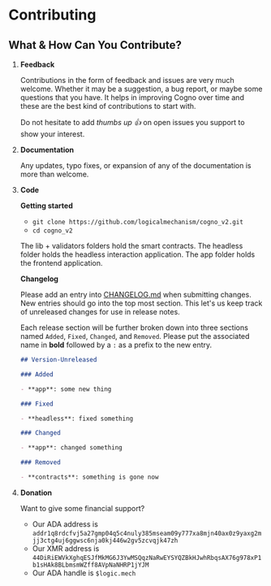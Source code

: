 # Contributing

## What & How Can You Contribute?

1. **Feedback**

   Contributions in the form of feedback and issues are very much welcome. Whether it may be a suggestion, a bug report, or maybe some questions that you have. It helps in improving Cogno over time and these are the best kind of contributions to start with.

   Do not hesitate to add _thumbs up :+1:_ on open issues you support to show your interest.

2. **Documentation**

   Any updates, typo fixes, or expansion of any of the documentation is more than welcome.

3. **Code**

    **Getting started**

   - `git clone https://github.com/logicalmechanism/cogno_v2.git`
   - `cd cogno_v2`

   The lib + validators folders hold the smart contracts. The headless folder holds the headless interaction application. The app folder holds the frontend application.

   **Changelog**

   Please add an entry into [CHANGELOG.md](./CHANGELOG.md) when submitting changes. New entries should go into the top most section. This let's us keep track of unreleased changes for use in release notes.

   Each release section will be further broken down into three sections named `Added`, `Fixed`, `Changed`, and `Removed`. Please put the associated name in **bold** followed by a `:` as a prefix to the new entry.

   ```md
   ## Version-Unreleased

   ### Added

   - **app**: some new thing

   ### Fixed

   - **headless**: fixed something

   ### Changed

   - **app**: changed something

   ### Removed

   - **contracts**: something is gone now
   ```

4. **Donation**

   Want to give some financial support? 

   - Our ADA address is `addr1q8rdcfvj5a27gmp04q5c4nuly385mseam09y777xa8mjn40ax0z9yaxg2mjj3ctg4uj6ggwsc6nja0kj446w2gv5zcvqjk47zh`
   - Our XMR address is `44DiRiEWVkXghqESJfMkMG6J3YwMSQqzNaRwEYSYQZBkHJwhRbqsAX76g978xP1b1sHAk8BLbmsmWZff8AVpNaNHRP1jYJM`
   - Our ADA handle is `$logic.mech`
